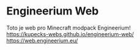 # Engineerium Web
Toto je web pro Minecraft modpack Engineerium!  
https://kupecks-webs.github.io/engineerium-web/
https://web.engineerium.eu/
